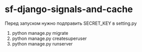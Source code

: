 # sf-django-signals-and-cache

Перед запуском нужно подправить SECRET_KEY в setting.py

1. python manage.py migrate
2. python manage.py createsuperuser
3. python manage.py runserver
